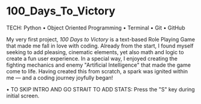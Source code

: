 # 100_Days_To_Victory

TECH: Python • Object Oriented Programming • Terminal • Git • GitHub

My very first project, <i>100 Days to Victory</i> is a text-based Role Playing Game that made me fall in love with coding. Already from the start, I found myself seeking to add pleasing, cinematic elements, yet also math and logic to create a fun user experience. In a special way, I enjoyed creating the fighting mechanics and enemy "Artificial Intelligence" that made the game come to life. Having created this from scratch, a spark was ignited within me — and a coding journey joyfully began!

• TO SKIP INTRO AND GO STRAIT TO ADD STATS: 
Press the "S" key during initial screen.
